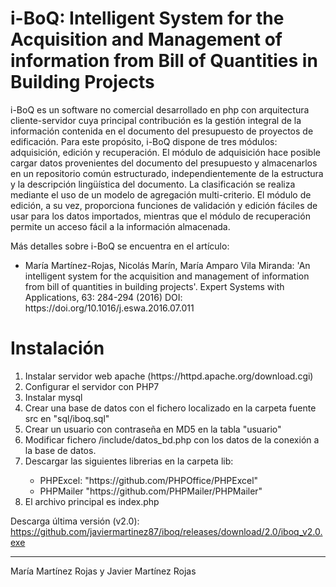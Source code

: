 # i-BoQ: Intelligent System for the Acquisition and Management of information from Bill of Quantities in Building Projects

i-BoQ es un software no comercial desarrollado en php con arquitectura cliente-servidor cuya principal contribución es la gestión integral de la información contenida en el documento del presupuesto de proyectos de edificación. Para este propósito, i-BoQ dispone de tres módulos: adquisición, edición y recuperación. El módulo de adquisición hace posible cargar datos provenientes del documento del presupuesto y almacenarlos en un repositorio común estructurado, independientemente de la estructura y la descripción lingüística del documento. La clasificación se realiza mediante el uso de un modelo de agregación multi-criterio. El módulo de edición, a su vez, proporciona funciones de validación y edición fáciles de usar para los datos importados, mientras que el módulo de recuperación permite un acceso fácil a la información almacenada.

Más detalles sobre i-BoQ se encuentra en el artículo:
<ul>
    <li> María Martínez-Rojas, Nicolás Marín, María Amparo Vila Miranda:
    'An intelligent system for the acquisition and management of information from bill of quantities in building projects'. 
    Expert Systems with Applications, 63: 284-294 (2016) DOI: https://doi.org/10.1016/j.eswa.2016.07.011 </li>
</ul>

# Instalación

<ol>
    <li>Instalar servidor web apache (https://httpd.apache.org/download.cgi)</li>
    <li>Configurar el servidor con PHP7</li>
    <li>Instalar mysql</li>
    <li>Crear una base de datos con el fichero localizado en la carpeta fuente src en "sql/iboq.sql"</li>
    <li>Crear un usuario con contraseña en MD5 en la tabla "usuario"</li>
    <li>Modificar fichero /include/datos_bd.php con los datos de la conexión a la base de datos.</li>
    <li>Descargar las siguientes librerias en la carpeta lib:</li>
        <ul>
            <li>PHPExcel: "https://github.com/PHPOffice/PHPExcel"</li>
            <li>PHPMailer "https://github.com/PHPMailer/PHPMailer"</li>
        </ul>
    <li>El archivo principal es index.php</li> 
</ol>

Descarga última versión (v2.0): https://github.com/javiermartinez87/iboq/releases/download/2.0/iboq_v2.0.exe

--------------------------------------------
María Martínez Rojas y Javier Martínez Rojas
